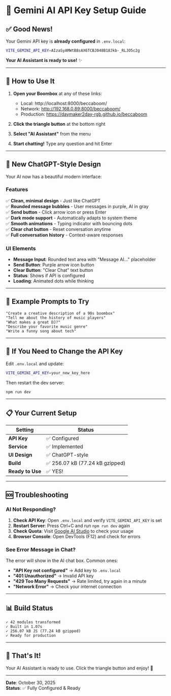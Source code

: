 # 🔑 Gemini AI API Key Setup Guide

## ✅ Good News!

Your Gemini API key is **already configured** in `.env.local`:

```bash
VITE_GEMINI_API_KEY=AIzaSyAMWtB8sAX6TCBJ048B18Jkb-_RLJO5c2g
```

**Your AI Assistant is ready to use!** ✨

---

## 🚀 How to Use It

1. **Open your Boombox** at any of these links:
   - Local: http://localhost:8000/beccaboom/
   - Network: http://192.168.0.89:8000/beccaboom/
   - Production: https://daymaker2day-rgb.github.io/beccaboom

2. **Click the triangle button** at the bottom right

3. **Select "AI Assistant"** from the menu

4. **Start chatting!** Type any question and hit Enter

---

## 💬 New ChatGPT-Style Design

Your AI now has a beautiful modern interface:

### Features
✅ **Clean, minimal design** - Just like ChatGPT  
✅ **Rounded message bubbles** - User messages in purple, AI in gray  
✅ **Send button** - Click arrow icon or press Enter  
✅ **Dark mode support** - Automatically adapts to system theme  
✅ **Smooth animations** - Typing indicator with bouncing dots  
✅ **Clear chat button** - Reset conversation anytime  
✅ **Full conversation history** - Context-aware responses  

### UI Elements
- **Message Input**: Rounded text area with "Message AI..." placeholder
- **Send Button**: Purple arrow icon button
- **Clear Button**: "Clear Chat" text button
- **Status**: Shows if API is configured
- **Loading**: Animated dots while thinking

---

## 🎯 Example Prompts to Try

```
"Create a creative description of a 90s boombox"
"Tell me about the history of music players"
"What makes a great DJ?"
"Describe your favorite music genre"
"Write a funny song about tech"
```

---

## 🔧 If You Need to Change the API Key

Edit `.env.local` and update:

```bash
VITE_GEMINI_API_KEY=your_new_key_here
```

Then restart the dev server:
```bash
npm run dev
```

---

## 📋 Your Current Setup

| Setting | Status |
|---------|--------|
| **API Key** | ✅ Configured |
| **Service** | ✅ Implemented |
| **UI Design** | ✅ ChatGPT-style |
| **Build** | ✅ 256.07 kB (77.24 kB gzipped) |
| **Ready to Use** | ✅ YES! |

---

## 🆘 Troubleshooting

### AI Not Responding?

1. **Check API Key**: Open `.env.local` and verify `VITE_GEMINI_API_KEY` is set
2. **Restart Server**: Press Ctrl+C and run `npm run dev` again
3. **Check Quota**: Visit [Google AI Studio](https://aistudio.google.com) to check your usage
4. **Browser Console**: Open DevTools (F12) and check for errors

### See Error Message in Chat?

The error will show in the AI chat box. Common ones:
- **"API Key not configured"** → Add key to `.env.local`
- **"401 Unauthorized"** → Invalid API key
- **"429 Too Many Requests"** → Rate limited, try again in a minute
- **"Network Error"** → Check your internet connection

---

## 📊 Build Status

```
✓ 42 modules transformed
✓ Built in 1.07s
✓ 256.07 kB JS (77.24 kB gzipped)
✓ Ready for production
```

---

## 🎉 That's It!

Your AI Assistant is ready to use. Click the triangle button and enjoy! 🚀

---

**Date**: October 30, 2025  
**Status**: ✅ Fully Configured & Ready

